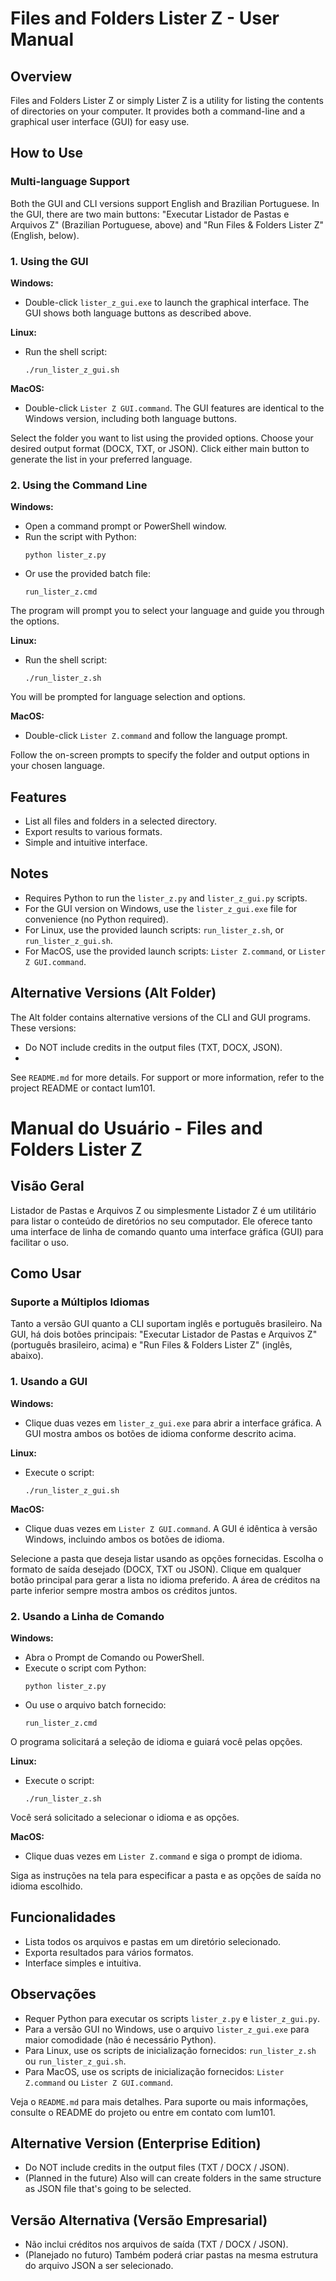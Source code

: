 # Files and Folders Lister Z - User Manual

## Overview
Files and Folders Lister Z or simply Lister Z is a utility for listing the contents of directories on your computer. It provides both a command-line and a graphical user interface (GUI) for easy use.

## How to Use

### Multi-language Support
Both the GUI and CLI versions support English and Brazilian Portuguese. In the GUI, there are two main buttons: "Executar Listador de Pastas e Arquivos Z" (Brazilian Portuguese, above) and "Run Files & Folders Lister Z" (English, below).

### 1. Using the GUI
**Windows:**
- Double-click `lister_z_gui.exe` to launch the graphical interface. The GUI shows both language buttons as described above.

**Linux:**
- Run the shell script:
  ```
  ./run_lister_z_gui.sh
  ```
**MacOS:**
- Double-click `Lister Z GUI.command`. The GUI features are identical to the Windows version, including both language buttons.

Select the folder you want to list using the provided options.
Choose your desired output format (DOCX, TXT, or JSON).
Click either main button to generate the list in your preferred language.

### 2. Using the Command Line
**Windows:**
- Open a command prompt or PowerShell window.
- Run the script with Python:
  ```
  python lister_z.py
  ```
- Or use the provided batch file:
  ```
  run_lister_z.cmd
  ```
The program will prompt you to select your language and guide you through the options.

**Linux:**
- Run the shell script:
  ```
  ./run_lister_z.sh
  ```
You will be prompted for language selection and options.

**MacOS:**
- Double-click `Lister Z.command` and follow the language prompt.

Follow the on-screen prompts to specify the folder and output options in your chosen language.

## Features
- List all files and folders in a selected directory.
- Export results to various formats.
- Simple and intuitive interface.

## Notes
- Requires Python to run the `lister_z.py` and `lister_z_gui.py` scripts.
- For the GUI version on Windows, use the `lister_z_gui.exe` file for convenience (no Python required).
- For Linux, use the provided launch scripts: `run_lister_z.sh`, or `run_lister_z_gui.sh`.
- For MacOS, use the provided launch scripts:  `Lister Z.command`, or `Lister Z GUI.command`.

## Alternative Versions (Alt Folder)

The Alt folder contains alternative versions of the CLI and GUI programs. These versions:
- Do NOT include credits in the output files (TXT, DOCX, JSON).
- 

See `README.md` for more details.
For support or more information, refer to the project README or contact Ium101.

# Manual do Usuário - Files and Folders Lister Z

## Visão Geral
Listador de Pastas e Arquivos Z ou simplesmente Listador Z é um utilitário para listar o conteúdo de diretórios no seu computador. Ele oferece tanto uma interface de linha de comando quanto uma interface gráfica (GUI) para facilitar o uso.

## Como Usar

### Suporte a Múltiplos Idiomas
Tanto a versão GUI quanto a CLI suportam inglês e português brasileiro. Na GUI, há dois botões principais: "Executar Listador de Pastas e Arquivos Z" (português brasileiro, acima) e "Run Files & Folders Lister Z" (inglês, abaixo).

### 1. Usando a GUI
**Windows:**
- Clique duas vezes em `lister_z_gui.exe` para abrir a interface gráfica. A GUI mostra ambos os botões de idioma conforme descrito acima.

**Linux:**
- Execute o script:
  ```
  ./run_lister_z_gui.sh
  ```
**MacOS:**
- Clique duas vezes em `Lister Z GUI.command`. A GUI é idêntica à versão Windows, incluindo ambos os botões de idioma.

Selecione a pasta que deseja listar usando as opções fornecidas.
Escolha o formato de saída desejado (DOCX, TXT ou JSON).
Clique em qualquer botão principal para gerar a lista no idioma preferido.
A área de créditos na parte inferior sempre mostra ambos os créditos juntos.

### 2. Usando a Linha de Comando
**Windows:**
- Abra o Prompt de Comando ou PowerShell.
- Execute o script com Python:
  ```
  python lister_z.py
  ```
- Ou use o arquivo batch fornecido:
  ```
  run_lister_z.cmd
  ```
O programa solicitará a seleção de idioma e guiará você pelas opções.

**Linux:**
- Execute o script:
  ```
  ./run_lister_z.sh
  ```
Você será solicitado a selecionar o idioma e as opções.

**MacOS:**
- Clique duas vezes em `Lister Z.command` e siga o prompt de idioma.

Siga as instruções na tela para especificar a pasta e as opções de saída no idioma escolhido.

## Funcionalidades
- Lista todos os arquivos e pastas em um diretório selecionado.
- Exporta resultados para vários formatos.
- Interface simples e intuitiva.

## Observações
- Requer Python para executar os scripts `lister_z.py` e `lister_z_gui.py`.
- Para a versão GUI no Windows, use o arquivo `lister_z_gui.exe` para maior comodidade (não é necessário Python).
- Para Linux, use os scripts de inicialização fornecidos: `run_lister_z.sh` ou `run_lister_z_gui.sh`.
- Para MacOS, use os scripts de inicialização fornecidos: `Lister Z.command` ou `Lister Z GUI.command`.

Veja o `README.md` para mais detalhes.
Para suporte ou mais informações, consulte o README do projeto ou entre em contato com Ium101.

## Alternative Version (Enterprise Edition)

- Do NOT include credits in the output files (TXT / DOCX / JSON).
- (Planned in the future) Also will can create folders in the same structure as JSON file that's going to be selected.

## Versão Alternativa (Versão Empresarial)

- Não inclui créditos nos arquivos de saída (TXT / DOCX / JSON).
- (Planejado no futuro) Também poderá criar pastas na mesma estrutura do arquivo JSON a ser selecionado.